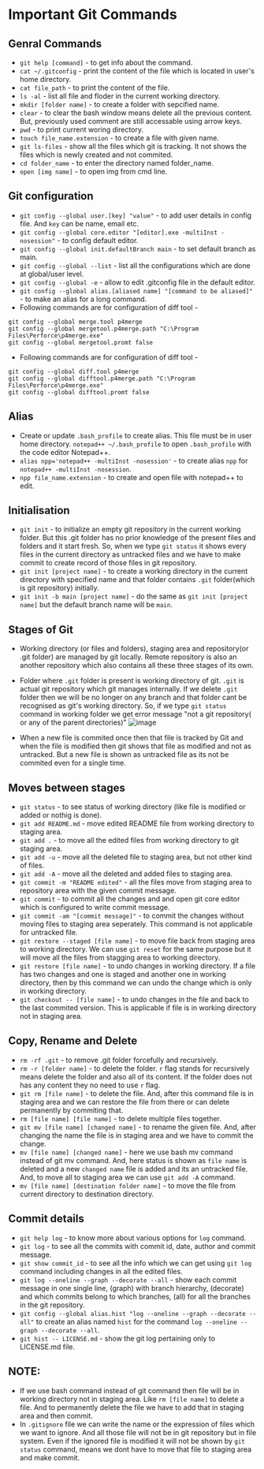 # Important Git Commands
## Genral Commands
- `git help [command]` - to get info about the command.
- `cat ~/.gitconfig` - print the content of the file which is located in user's home directory.
- `cat file_path` - to print the content of the file.
- `ls -al` - list all file and floder in the current working directory.
- `mkdir [folder name]` - to create a folder with sepcified name.
- `clear` - to clear the bash window means delete all the previous content. But, previously used comment are still accessable using arrow keys.
- `pwd` - to print current woring directory.
- `touch file_name.extension` - to create a file with given name.
- `git ls-files` - show all the files which git is tracking. It not shows the files which is newly created and not commited.
- `cd folder_name` - to enter the directory named folder_name.
- `open [img name]` - to open img from cmd line.
## Git configuration
- `git config --global user.[key] "value"` - to add user details in config file. And `key` can be name, email etc.
- `git config --global core.editor "[editor].exe -multiInst -nosession"` - to config default editor.
- `git config --global init.defaultBranch main` - to set default branch as main.
- `git config --global --list` - list all the configurations which are done at global/user level.
- `git config --global -e` - allow to edit .gitconfig file in the default editor.
- `git config --global alias.[aliased name] "[command to be aliased]"` - to make an alias for a long command.
- Following commands are for configuration of diff tool -
```
git config --global merge.tool p4merge
git config --global mergetool.p4merge.path "C:\Program Files\Perforce\p4merge.exe"
git config --global mergetool.promt false
```
- Following commands are for configuration of diff tool -
```
git config --global diff.tool p4merge
git config --global difftool.p4merge.path "C:\Program Files\Perforce\p4merge.exe"
git config --global difftool.promt false
```
## Alias
- Create or update `.bash_profile` to create alias. This file must be in user home directory. `notepad++ ~/.bash_profile` to open `.bash_profile` with the code editor Notepad++.
- `alias npp='notepad++ -multiInst -nosession'` - to create alias `npp` for `notepad++ -multiInst -nosession`.
- `npp file_name.extension` - to create and open file with notepad++ to edit.

## Initialisation
- `git init` - to initialize an empty git repository in the current working folder. But this .git folder has no prior knowledge of the present files and folders and it start fresh. So, when we type `git status` it shows every files in the current directory as untracked files and we have to make commit to create record of those files in git repository.
- `git init [project name]` - to create a working directory in the current directory with specified name and that folder contains `.git` folder(which is git repository) initially.
- `git init -b main [project name]` - do the same as `git init [project name]` but the default branch name will be `main`.

## Stages of Git
- Working directory (or files and folders), staging area and repository(or .git folder) are managed by git locally. Remote repository is also an another repository which also contains all these three stages of its own.
- Folder where `.git` folder is present is working directory of git. `.git` is actual git repository which git manages internally. If we delete `.git` folder then we will be no longer on any branch and that folder cant be recognised as git's working directory. So, if we type `git status` command in working folder we get error message "not a git repository( or any of the parent directories)"
![image](https://github.com/codeslash21/git-bash/assets/32652085/59c0e716-11a9-4a2a-ba08-b151a7f09476)

- When a new file is commited once then that file is tracked by Git and when the file is modified then git shows that file as modified and not as untracked. But a new file is shown as untracked file as its not be commited even for a single time.

## Moves between stages
- `git status` - to see status of working directory (like file is modified or added or nothig is done).
- `git add README.md` - move edited README file from working directory to staging area.
- `git add .` - to move all the edited files from working directory to git staging area.
- `git add -u` - move all the deleted file to staging area, but not other kind of files.
- `git add -A` - move all the deleted and added files to staging area.
- `git commit -m "README edited"` - all the files move from staging area to repository area with the given commit message.
- `git commit` - to commit all the changes and and open git core editor which is configured to write commit message.
- `git commit -am "[commit message]"` - to commit the changes without moving files to staging area seperately. This command is not applicable for untracked file.
- `git restore --staged [file name]` - to move file back from staging area to working directory. We can use `git reset` for the same purpose but it will move all the files from stagging area to working directory.
- `git restore [file name]` - to undo changes in working directory. If a file has two changes and one is staged and another one in working directory, then by this command we can undo the change which is only in working directory.
- `git checkout -- [file name]` - to undo changes in the file and back to the last commited version. This is applicable if file is in working directory not in staging area.
## Copy, Rename and Delete
- `rm -rf .git` - to remove .git folder forcefully and recursively.
- `rm -r [folder name]` - to delete the folder. `r` flag stands for recursively means delete the folder and also all of its content. If the folder does not has any content they no need to use `r` flag.
- `git rm [file name]` - to delete the file. And, after this command file is in staging area and we can restore the file from there or can delete permanently by commiting that.
- `rm [file name] [file name]` - to delete multiple files together.
- `git mv [file name] [changed name]` - to rename the given file. And, after changing the name the file is in staging area and we have to commit the change.
- `mv [file name] [changed name]` - here we use bash mv command instead of git mv command. And, here status is shown as `file name` is deleted and a new `changed name` file is added and its an untracked file. And, to move all to staging area we can use `git add -A` command.
- `mv [file name] [destination folder name]` - to move the file from current directory to destination directory.

## Commit details
- `git help log` - to know more about various options for `log` command.
- `git log` - to see all the commits with commit id, date, author and commit message.
- `git show commit_id` - to see all the info which we can get using `git log` command including changes in all the edited files.
- `git log --oneline --graph --decorate --all` - show each commit message in one single line, (graph) with branch hierarchy, (decorate) and which commits belong to which branches, (all) for all the branches in the git repository.
- `git config --global alias.hist "log --oneline --graph --decorate --all"` to create an alias named `hist` for the command `log --oneline --graph --decorate --all`.
- `git hist -- LICENSE.md` - show the git log pertaining only to LICENSE.md file.













## NOTE:
- If we use bash command instead of git command then file will be in working directory not in staging area. Like `rm [file name]` to delete a file. And to permanently delete the file we have to add that in staging area and then commit.
- In `.gitignore` file we can write the name or the expression of files which we want to ignore. And all those file will not be in git repository but in file system. Even if the ignored file is modified it will not be shown by `git status` command, means we dont have to move that file to staging area and make commit.
